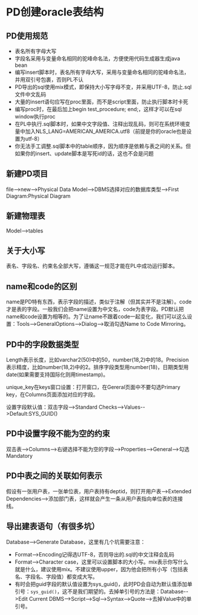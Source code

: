 # PD创建oracle表结构

## PD使用规范
* 表名所有字母大写
* 字段名采用与变量命名相同的驼峰命名法，方便使用代码生成器生成java bean
* 编写insert脚本时，表名所有字母大写，采用与变量命名相同的驼峰命名法，并用双引号包裹，否则PL不认
* PD导出的sql使用mix模式，即保持大小写字母不变，并采用UTF-8，防止.sql文件中文乱码
* 大量的insert语句应写在proc里面，而不是script里面，防止执行脚本时卡死
* 编写proc时，在最后加上begin test_procedure; end;，这样才可以在sql window执行proc
* 在PL中执行.sql脚本时，如果中文字段值、注释出现乱码，则可在系统环境变量中加入NLS_LANG=AMERICAN_AMERICA.utf8（前提是你的oracle也是设置为utf-8）
* 你无法手工调整.sql脚本中的table顺序，因为顺序是依赖与表之间的关系。但如果你的insert、update脚本是写死id的话，这也不会是问题

## 新建PD项目
file-->new-->Physical Data Model-->DBMS选择对应的数据库类型-->First Diagram:Physical Diagram

## 新建物理表
Model-->tables

## 关于大小写
表名、字段名、约束名全部大写，遵循这一规范才能在PL中成功运行脚本。

## name和code的区别
name是PD特有东西，表示字段的描述，类似于注解（但其实并不是注解）。code才是表的字段。一般我们会把name设置为中文名，code为表字段。PD默认把name和code设置为相等的。为了让name不跟着code一起变化，我们可以这么设置：Tools-->GeneralOptions-->Dialog-->取消勾选Name to Code Mirroring。

## PD中的字段数据类型
Length表示长度，比如varchar2(50)中的50，number(18,2)中的18。Precision表示精度，比如number(18,2)中的2。排序字段类型用number(18)，日期类型用date(如果需要支持国际化则用timestamp)。

unique_key在keys窗口设置：打开窗口，在Gereral页面中不要勾选Primary key，在Columns页面添加对应的字段。

设置字段默认值：双击字段-->Standard Checks-->Values-->Default:SYS_GUID()

## PD中设置字段不能为空的约束
双击表-->Columns-->右键选择不能为空的字段-->Properties-->General-->勾选Mandatory

## PD中表之间的关联如何表示
假设有一张用户表，一张单位表，用户表持有deptid，则打开用户表-->Extended Dependencies-->添加部门表，这样就会产生一条从用户表指向单位表的连接线。

## 导出建表语句（有很多坑）
Database-->Generate Database，这里有几个坑需要注意：

* Format-->Encoding记得选UTF-8，否则导出的.sql的中文注释会乱码
* Format-->Character case，这里可以设置脚本的大小写。mix表示你写什么就是什么，建议使用mix。不建议使用upper，因为他会把所有小写（包括表名、字段名、字段值）都变成大写。
* 有时会把guid字段的默认值设置为sys_guid()，此时PD会自动为默认值添加单引号：`sys_guid()`，这不是我们期望的。去掉单引号的方法是：Database-->Edit Current DBMS-->Script-->Sql-->Syntax-->Quote-->去掉Value中的单引号。



